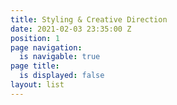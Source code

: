 ```yaml
---
title: Styling & Creative Direction
date: 2021-02-03 23:35:00 Z
position: 1
page navigation:
  is navigable: true
page title:
  is displayed: false
layout: list
---
```


